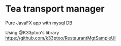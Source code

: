# Tea transport manager

Pure JavaFX app with mysql DB

Using @K33ptoo's library https://github.com/k33ptoo/RestaurantMgtSampleUI
